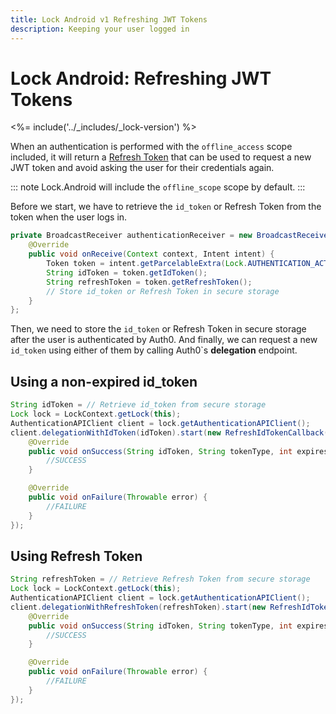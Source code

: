 ```yaml
---
title: Lock Android v1 Refreshing JWT Tokens
description: Keeping your user logged in
---
```

# Lock Android: Refreshing JWT Tokens

<%= include('../_includes/_lock-version') %>

When an authentication is performed with the `offline_access` scope included, it will return a [Refresh Token](/refresh-token) that can be used to request a new JWT token and avoid asking the user for their credentials again.

::: note
Lock.Android will include the `offline_scope` scope by default.
:::

Before we start, we have to retrieve the `id_token` or Refresh Token from the token when the user logs in.

```java
private BroadcastReceiver authenticationReceiver = new BroadcastReceiver() {
    @Override
    public void onReceive(Context context, Intent intent) {
        Token token = intent.getParcelableExtra(Lock.AUTHENTICATION_ACTION_TOKEN_PARAMETER);
        String idToken = token.getIdToken();
        String refreshToken = token.getRefreshToken();
        // Store id_token or Refresh Token in secure storage
    }
};
```

Then, we need to store the `id_token` or Refresh Token in secure storage after the user is authenticated by Auth0. And finally, we can request a new `id_token` using either of them by calling Auth0`s **delegation** endpoint.

## Using a non-expired id_token

```java
String idToken = // Retrieve id_token from secure storage
Lock lock = LockContext.getLock(this);
AuthenticationAPIClient client = lock.getAuthenticationAPIClient();
client.delegationWithIdToken(idToken).start(new RefreshIdTokenCallback() {
    @Override
    public void onSuccess(String idToken, String tokenType, int expiresIn) {
        //SUCCESS
    }

    @Override
    public void onFailure(Throwable error) {
        //FAILURE
    }
});
```

## Using Refresh Token

```java
String refreshToken = // Retrieve Refresh Token from secure storage
Lock lock = LockContext.getLock(this);
AuthenticationAPIClient client = lock.getAuthenticationAPIClient();
client.delegationWithRefreshToken(refreshToken).start(new RefreshIdTokenCallback() {
    @Override
    public void onSuccess(String idToken, String tokenType, int expiresIn) {
        //SUCCESS
    }

    @Override
    public void onFailure(Throwable error) {
        //FAILURE
    }
});
```
